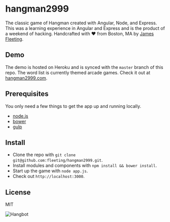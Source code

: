 # hangman2999

The classic game of Hangman created with Angular, Node, and Express. This was a learning experience in Angular and Express and is the product of a weekend of hacking. Handcrafted with ♥ from Boston, MA by [James Fleeting](http://twitter.com/fleetingftw).

## Demo

The demo is hosted on Heroku and is synced with the `master` branch of this repo. The word list is currently themed arcade games. Check it out at [hangman2999.com](http://hangman2999.com).

## Prerequisites

You only need a few things to get the app up and running locally.

* [node.js](https://nodejs.org/)
* [bower](http://bower.io)
* [gulp](http://gulpjs.com/)

## Install

* Clone the repo with `git clone git@github.com:fleeting/hangman2999.git`.
* Install modules and components with `npm install && bower install`.
* Start up the game with `node app.js`.
* Check out `http://localhost:3000`.

## License

MIT

![Hangbot](https://cloud.githubusercontent.com/assets/23062/9582034/056765a8-4fd1-11e5-994c-f580b4d1d862.png)
